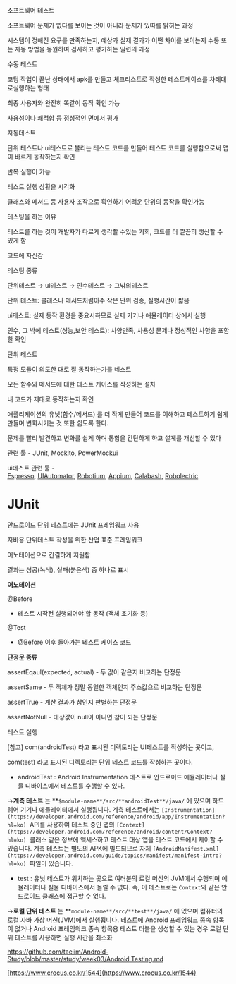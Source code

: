 소프트웨어 테스트

소프트웨어 문제가 없다를 보이는 것이 아니라 문제가 있따를 밝히는 과정

시스템이 정해진 요구를 만족하는지, 예상과 실제 결과가 어떤 차이를 보이는지 수동 또는 자동 방법을 동원하여 검사하고 평가하는 일련의 과정

수동 테스트

코딩 작업이 끝난 상태에서 apk를 만들고 체크리스트로 작성한 테스트케이스를 차례대로실행하는 형태

최종 사용자와 완전히 똑같이 동작 확인 가능

사용성이나 쾌적함 등 정성적인 면에서 평가

자동테스트

단위 테스트나 ui테스트로 불리는 테스트 코드를 만들어 테스트 코드를 실행함으로써 앱이 바르게 동작하는지 확인

반복 실행이 가능

테스트 실행 상황을 시각화

클래스와 메서드 등 사용자 조작으로 확인하기 어려운 단위의 동작을 확인가능

테스팅을 하는 이유

테스트를 하는 것이 개발자가 다르게 생각할 수있는 기회, 코드를 더 깔끔히 생산할 수 있게 함

코드에 자신감

테스팅 종류

단위테스트 → ui테스트 → 인수테스트 → 그밖의테스트

단위 테스트: 클래스나 메서드처럼아주 작은 단위 검증, 실행시간이 짧음

ui테스트: 실제 동작 환경을 중요시하므로 실제 기기나 애뮬레이터 상에서 실행

인수, 그 밖에 테스트(성능,보안 테스트): 사양만족, 사용성 문제나 정성적인 사항을 포함한 확인

단위 테스트 

특정 모듈이 의도한 대로 잘 동작하는가를 네스트

모든 함수와 메서드에 대한 테스트 케이스를 작성하는 절차

내 코드가 제대로 동작하는지 확인

애플리케이션의 유닛(함수/메서드) 를 더 작게 만들어 코드를 이해하고 테스트하기 쉽게 만들며 변화시키는 것 또한 쉽도록 한다.

문제를 빨리 발견하고 변화를 쉽게 하며 통합을 간단하게 하고 설계를 개선할 수 있다

관련 툴 - JUnit, Mockito, PowerMockui

ui테스트 관련 툴 - [Espresso](https://google.github.io/android-testing-support-library/docs/espresso/), [UIAutomator](https://developer.android.com/training/testing/ui-testing/uiautomator-testing.html), [Robotium](http://robotium.com/), [Appium](http://appium.io/), [Calabash](http://calaba.sh/), [Robolectric](http://robolectric.org/)

# JUnit

안드로이드 단위 테스트에는 JUnit 프레임워크 사용

자바용 단위테스트 작성을 위한 산업 표준 프레임워크

어노테이션으로 간결하게 지원함

결과는 성공(녹색), 실패(붉은색) 중 하나로 표시

**어노테이션**

@Before

- 테스트 시작전 실행되어야 할 동작 (객체 초기화 등)

@Test

- @Before 이후 돌아가는 테스트 케이스 코드

**단정문 종류**

assertEqaul(expected, actual) - 두 값이 같은지 비교하는 단정문

assertSame - 두 객체가 정말 동일한 객체인지 주소값으로 비교하는 단정문

assertTrue - 계산 결과가 참인지 판별하는 단정문

assertNotNull - 대상값이 null이 아니면 참이 되는 단정문

테스트 실행

[참고] com(androidTest) 라고 표시된 디렉토리는 UI테스트를 작성하는 곳이고,

 com(test) 라고 표시된 디렉토리는 단위 테스트 코드를 작성하는 곳이다.

- androidTest : Android Instrumentation 테스트로 안드로이드 에뮬레이터나 실물 디바이스에서 테스트를 수행할 수 있다.

→**계측 테스트**
는 **`$module-name**/src/**androidTest**/java/`
에 있으며 하드웨어 기기나 에뮬레이터에서 실행됩니다. 계측 테스트에서는 `[Instrumentation](https://developer.android.com/reference/android/app/Instrumentation?hl=ko)`
 API를 사용하여 테스트 중인 앱의 `[Context](https://developer.android.com/reference/android/content/Context?hl=ko)`
 클래스 같은 정보에 액세스하고 테스트 대상 앱을 테스트 코드에서 제어할 수 있습니다. 계측 테스트는 별도의 APK에 빌드되므로 자체 `[AndroidManifest.xml](https://developer.android.com/guide/topics/manifest/manifest-intro?hl=ko)`
 파일이 있습니다.

- test : 유닛 테스트가 위치하는 곳으로 여러분의 로컬 머신의 JVM에서 수행되며 에뮬레이터나 실물 디바이스에서 돌릴 수 없다. 즉, 이 테스트로는 `Context`와 같은 안드로이드 클래스에 접근할 수 없다.

→**로컬 단위 테스트**
는 **`module-name**/src/**test**/java/`
에 있으며 컴퓨터의 로컬 자바 가상 머신(JVM)에서 실행됩니다. 테스트에 Android 프레임워크 종속 항목이 없거나 Android 프레임워크 종속 항목용 테스트 더블을 생성할 수 있는 경우 로컬 단위 테스트를 사용하면 실행 시간을 최소화

[https://github.com/taeiim/Android-Study/blob/master/study/week03/Android Testing.md](https://github.com/taeiim/Android-Study/blob/master/study/week03/Android%20Testing.md)

[https://www.crocus.co.kr/1544](https://www.crocus.co.kr/1544)
